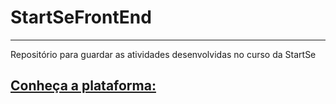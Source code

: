 # StartSeFrontEnd
***
Repositório para guardar as atividades desenvolvidas no curso da StartSe            
## [Conheça a plataforma:](https://www.startse.com/)


